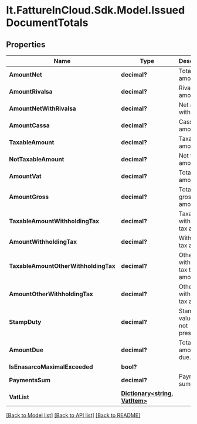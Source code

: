 # It.FattureInCloud.Sdk.Model.IssuedDocumentTotals

## Properties

Name | Type | Description | Notes
------------ | ------------- | ------------- | -------------
**AmountNet** | **decimal?** | Total net amount. | [optional] 
**AmountRivalsa** | **decimal?** | Rivalsa amount. | [optional] 
**AmountNetWithRivalsa** | **decimal?** | Net amount with rivalsa. | [optional] 
**AmountCassa** | **decimal?** | Cassa amount. | [optional] 
**TaxableAmount** | **decimal?** | Taxable amount. | [optional] 
**NotTaxableAmount** | **decimal?** | Not taxable amount. | [optional] 
**AmountVat** | **decimal?** | Total vat amount. | [optional] 
**AmountGross** | **decimal?** | Total grosas amount. | [optional] 
**TaxableAmountWithholdingTax** | **decimal?** | Taxable withholding tax amount. | [optional] 
**AmountWithholdingTax** | **decimal?** | Withholding tax amount. | [optional] 
**TaxableAmountOtherWithholdingTax** | **decimal?** | Other withholding tax taxable amount. | [optional] 
**AmountOtherWithholdingTax** | **decimal?** | Other withholding tax amount. | [optional] 
**StampDuty** | **decimal?** | Stamp duty value [0 if not present]. | [optional] 
**AmountDue** | **decimal?** | Total amount due. | [optional] 
**IsEnasarcoMaximalExceeded** | **bool?** |  | [optional] 
**PaymentsSum** | **decimal?** | Payments sum. | [optional] 
**VatList** | [**Dictionary&lt;string, VatItem&gt;**](VatItem.md) |  | [optional] 

[[Back to Model list]](../README.md#documentation-for-models) [[Back to API list]](../README.md#documentation-for-api-endpoints) [[Back to README]](../README.md)

